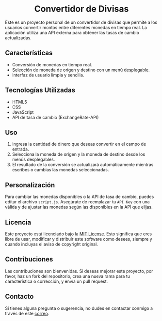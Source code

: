 <h1 style="text-align: center;">Convertidor de Divisas</h1>

<p>Este es un proyecto personal de un convertidor de divisas que permite a los usuarios convertir montos entre diferentes monedas en tiempo real. La aplicación utiliza una API externa para obtener las tasas de cambio actualizadas.</p>

<h2>Características</h2>
<ul>
    <li>Conversión de monedas en tiempo real.</li>
    <li>Selección de moneda de origen y destino con un menú desplegable.</li>
    <li>Interfaz de usuario limpia y sencilla.</li>
</ul>

<h2>Tecnologías Utilizadas</h2>
<ul>
    <li>HTML5</li>
    <li>CSS</li>
    <li>JavaScript</li>
    <li>API de tasa de cambio (ExchangeRate-API)</li>
</ul>

<h2>Uso</h2>
<ol>
    <li>Ingresa la cantidad de dinero que deseas convertir en el campo de entrada.</li>
    <li>Selecciona la moneda de origen y la moneda de destino desde los menús desplegables.</li>
    <li>El resultado de la conversión se actualizará automáticamente mientras escribes o cambias las monedas seleccionadas.</li>
</ol>

<h2>Personalización</h2>
<p>Para cambiar las monedas disponibles o la API de tasa de cambio, puedes editar el archivo <code>script.js</code>. Asegúrate de reemplazar tu <code>API Key</code> con una válida y de ajustar las monedas según las disponibles en la API que elijas.</p>

<h2>Licencia</h2>
<p>Este proyecto está licenciado bajo la <a href="https://opensource.org/licenses/MIT" target="_blank">MIT License</a>. Esto significa que eres libre de usar, modificar y distribuir este software como desees, siempre y cuando incluyas el aviso de copyright original.</p>

<h2>Contribuciones</h2>
<p>Las contribuciones son bienvenidas. Si deseas mejorar este proyecto, por favor, haz un fork del repositorio, crea una nueva rama para tu característica o corrección, y envía un pull request.</p>

<h2>Contacto</h2>
<p>Si tienes alguna pregunta o sugerencia, no dudes en contactar conmigo a través de este <a href="mailto:esteban.pania26@gmail.com">correo</a>.</p>

</body>
</html>
